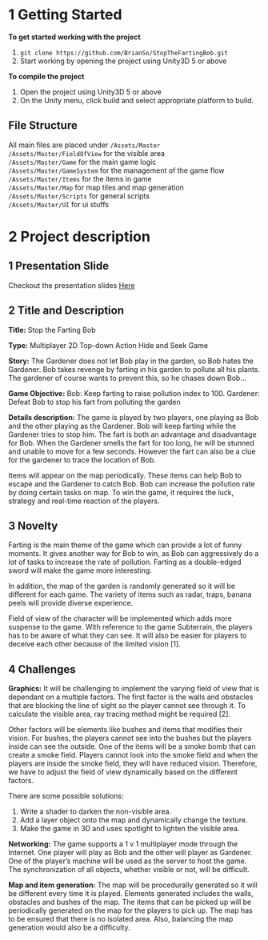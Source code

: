 # 1 Getting Started
**To get started working with the project**
 1. `git clone https://github.com/BrianSo/StopTheFartingBob.git`
 2. Start working by opening the project using Unity3D 5 or above

**To compile the project**
 1. Open the project using Unity3D 5 or above
 2. On the Unity menu, click build and select appropriate platform to build.

## File Structure

All main files are placed under `/Assets/Master`  
`/Assets/Master/FieldOfView` for the visible area  
`/Assets/Master/Game` for the main game logic  
`/Assets/Master/GameSystem` for the management of the game flow  
`/Assets/Master/Items` for the items in game  
`/Assets/Master/Map` for map tiles and map generation  
`/Assets/Master/Scripts` for general scripts  
`/Assets/Master/UI` for ui stuffs  

# 2 Project description
## 1 Presentation Slide
Checkout the presentation slides [Here](https://docs.google.com/presentation/d/1b8dvDCDKALaRcWPFodAd9jGj9n7q5GgIh6-MmXZusYs/edit#slide=id.g17f2a2781c_0_0)

## 2 Title and Description

**Title:**
Stop the Farting Bob

**Type:**
Multiplayer 2D Top-down Action Hide and Seek Game

**Story:**
The Gardener does not let Bob play in the garden, so Bob hates the Gardener. Bob takes revenge by farting in his garden to pollute all his plants. The gardener of course wants to prevent this, so he chases down Bob...

**Game Objective:** 
Bob: Keep farting to raise pollution index to 100. 
Gardener:	Defeat Bob to stop his fart from polluting the garden

**Details description:**
The game is played by two players, one playing as Bob and the other playing as the Gardener. Bob will keep farting while the Gardener tries to stop him. The fart is both an advantage and disadvantage for Bob. When the Gardener smells the fart for too long, he will be stunned and unable to move for a few seconds. However the fart can also be a clue for the gardener to trace the location of Bob.

Items will appear on the map periodically. These items can help Bob to escape and the Gardener to catch Bob. Bob can increase the pollution rate by doing certain tasks on map. To win the game, it requires the luck, strategy and real-time reaction of the players.


## 3 Novelty
Farting is the main theme of the game which can provide a lot of funny moments. It gives another way for Bob to win, as Bob can aggressively do a lot of tasks to increase the rate of pollution. Farting as a double-edged sword will make the game more interesting.

In addition, the map of the garden is randomly generated so it will be different for each game. The variety of items such as radar, traps, banana peels will provide diverse experience.

Field of view of the character will be implemented which adds more suspense to the game. With reference to the game Subterrain, the players has to be aware of what they can see. It will also be easier for players to deceive each other because of the limited vision [1].

## 4 Challenges
**Graphics:**
It will be challenging to implement the varying field of view that is dependant on a multiple factors. The first factor is the walls and obstacles that are blocking the line of sight so the player cannot see through it. To calculate the visible area, ray tracing method might be required [2].

Other factors will be elements like bushes and items that modifies their vision. For bushes, the players cannot see into the bushes but the players inside can see the outside. One of the items will be a smoke bomb that can create a smoke field. Players cannot look into the smoke field and when the players are inside the smoke field, they will have reduced vision. Therefore, we have to adjust the field of view dynamically based on the different factors.

There are some possible solutions:
 1. Write a shader to darken the non-visible area.
 2. Add a layer object onto the map and dynamically change the texture.
 3. Make the game in 3D and uses spotlight to lighten the visible area.

**Networking:**
The game supports a 1 v 1 multiplayer mode through the Internet. One player will play as Bob and the other will player as Gardener. One of the player’s machine will be used as the server to host the game. The synchronization of all objects, whether visible or not, will be difficult.

**Map and item generation:**
The map will be procedurally generated so it will be different every time it is played. Elements generated includes the walls, obstacles and bushes of the map. The items that can be picked up will be periodically generated on the map for the players to pick up. The map has to be ensured that there is no isolated area. Also, balancing the map generation would also be a difficulty.

